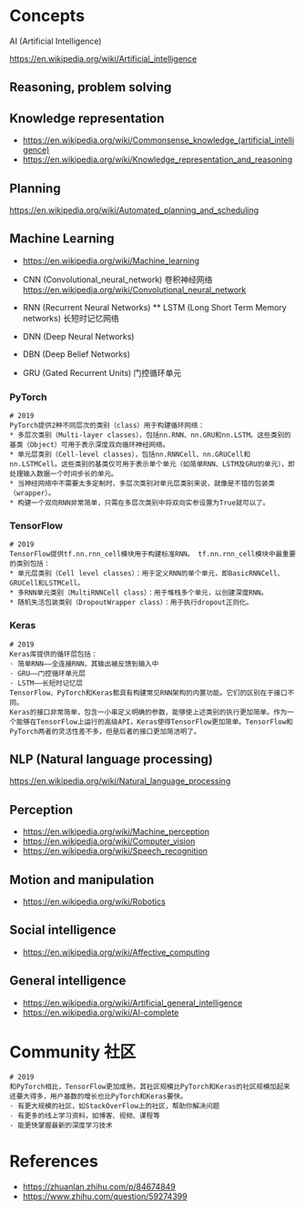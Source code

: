 # Concepts

AI (Artificial Intelligence) 

https://en.wikipedia.org/wiki/Artificial_intelligence

## Reasoning, problem solving

## Knowledge representation

* https://en.wikipedia.org/wiki/Commonsense_knowledge_(artificial_intelligence)
* https://en.wikipedia.org/wiki/Knowledge_representation_and_reasoning

## Planning

https://en.wikipedia.org/wiki/Automated_planning_and_scheduling

## Machine Learning

* https://en.wikipedia.org/wiki/Machine_learning

* CNN (Convolutional_neural_network) 卷积神经网络 https://en.wikipedia.org/wiki/Convolutional_neural_network
* RNN (Recurrent Neural Networks)
** LSTM (Long Short Term Memory networks) 长短时记忆网络
* DNN (Deep Neural Networks)
* DBN (Deep Belief Networks)

* GRU (Gated Recurrent Units) 门控循环单元

### PyTorch

```
# 2019
PyTorch提供2种不同层次的类别（class）用于构建循环网络：
* 多层次类别（Multi-layer classes），包括nn.RNN、nn.GRU和nn.LSTM。这些类别的基类（Object）可用于表示深度双向循环神经网络。
* 单元层类别（Cell-level classes），包括nn.RNNCell、nn.GRUCell和nn.LSTMCell。这些类别的基类仅可用于表示单个单元（如简单RNN、LSTM及GRU的单元），即处理输入数据一个时间步长的单元。
* 当神经网络中不需要太多定制时，多层次类别对单元层类别来说，就像是不错的包装类（wrapper）。
* 构建一个双向RNN非常简单，只需在多层次类别中将双向实参设置为True就可以了。
```

### TensorFlow

```
# 2019
TensorFlow提供tf.nn.rnn_cell模块用于构建标准RNN。 tf.nn.rnn_cell模块中最重要的类别包括：
* 单元层类别（Cell level classes）：用于定义RNN的单个单元，即BasicRNNCell、GRUCell和LSTMCell。
* 多RNN单元类别（MultiRNNCell class）：用于堆栈多个单元，以创建深度RNN。
* 随机失活包装类别（DropoutWrapper class）：用于执行dropout正则化。
```

### Keras

```
# 2019
Keras库提供的循环层包括：
· 简单RNN——全连接RNN，其输出被反馈到输入中
· GRU——门控循环单元层
· LSTM——长短时记忆层
TensorFlow、PyTorch和Keras都具有构建常见RNN架构的内置功能。它们的区别在于接口不同。
Keras的接口非常简单，包含一小串定义明确的参数，能够使上述类别的执行更加简单。作为一个能够在TensorFlow上运行的高级API，Keras使得TensorFlow更加简单。TensorFlow和PyTorch两者的灵活性差不多，但是后者的接口更加简洁明了。
```

## NLP (Natural language processing)

https://en.wikipedia.org/wiki/Natural_language_processing

## Perception

* https://en.wikipedia.org/wiki/Machine_perception
* https://en.wikipedia.org/wiki/Computer_vision
* https://en.wikipedia.org/wiki/Speech_recognition

## Motion and manipulation

* https://en.wikipedia.org/wiki/Robotics

## Social intelligence

* https://en.wikipedia.org/wiki/Affective_computing

## General intelligence

* https://en.wikipedia.org/wiki/Artificial_general_intelligence
* https://en.wikipedia.org/wiki/AI-complete

# Community 社区

```
# 2019
和PyTorch相比，TensorFlow更加成熟，其社区规模比PyTorch和Keras的社区规模加起来还要大得多，用户基数的增长也比PyTorch和Keras要快。
· 有更大规模的社区，如StackOverFlow上的社区，帮助你解决问题
· 有更多的线上学习资料，如博客、视频、课程等
· 能更快掌握最新的深度学习技术
```

# References

* https://zhuanlan.zhihu.com/p/84674849
* https://www.zhihu.com/question/59274399

